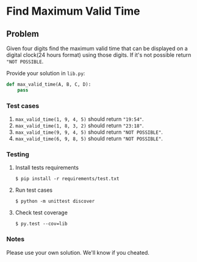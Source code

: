 # Find Maximum Valid Time

## Problem

Given four digits find the maximum valid time that can be displayed on a digital clock(24 hours format) using those digits. If it's not possible return ```"NOT POSSIBLE```.

Provide your solution in `lib.py`:

```python
def max_valid_time(A, B, C, D):
    pass
```

### Test cases

1. ```max_valid_time(1, 9, 4, 5)``` should return ```"19:54"```.
2. ```max_valid_time(1, 8, 3, 2)``` should return ```"23:18"```.
3. ```max_valid_time(9, 9, 4, 5)``` should return ```"NOT POSSIBLE"```.
4. ```max_valid_time(6, 9, 8, 5)``` should return ```"NOT POSSIBLE"```.

### Testing

1. Install tests requirements

    ```
    $ pip install -r requirements/test.txt
    ```

2. Run test cases

    ```
    $ python -m unittest discover
    ```

3. Check test coverage

    ```
    $ py.test --cov=lib
    ```

### Notes

Please use your own solution. We'll know if you cheated.

